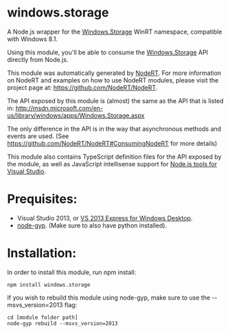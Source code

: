 windows.storage
=====

A Node.js wrapper for the <a href="http://msdn.microsoft.com/en-us/library/windows/apps/Windows.Storage.aspx" target="_blank">Windows.Storage</a> WinRT namespace, compatible with Windows 8.1.

Using this module, you'll be able to consume the <a href="http://msdn.microsoft.com/en-us/library/windows/apps/Windows.Storage.aspx" target="_blank">Windows.Storage</a> API directly from Node.js.

This module was automatically generated by <a href="https://github.com/NodeRT/NodeRT" target="_blank">NodeRT</a>. 
For more information on NodeRT and examples on how to use NodeRT modules, please visit the project page at: <a href="https://github.com/NodeRT/NodeRT" target="_blank">https://github.com/NodeRT/NodeRT</a>.

The API exposed by this module is (almost) the same as the API that is listed in: <a href="http://msdn.microsoft.com/en-us/library/windows/apps/Windows.Storage.aspx" target="_blank">http://msdn.microsoft.com/en-us/library/windows/apps/Windows.Storage.aspx</a>

The only difference in the API is in the way that asynchronous methods and events are used. (See <a href="https://github.com/NodeRT/NodeRT#ConsumingNodeRT" target="_blank">https://github.com/NodeRT/NodeRT#ConsumingNodeRT</a> for more details)

This module also contains TypeScript definition files for the API exposed by the module, as well as JavaScript intellisense support for <a href="http://nodejstools.codeplex.com/" target="_blank">Node.js tools for Visual Studio</a>.

Prequisites:
============
* Visual Studio 2013, or <a href="http://www.microsoft.com/en-gb/download/details.aspx?id=40787" target="_blank">VS 2013 Express for Windows Desktop</a>.
* <a href="https://github.com/TooTallNate/node-gyp" target="_blank">node-gyp</a>. (Make sure to also have python installed).

Installation:
=============
In order to install this module, run npm install:

```
npm install windows.storage
```

If you wish to rebuild this module using node-gyp, make sure to use the --msvs_version=2013 flag:

```
cd [module folder path]
node-gyp rebuild --msvs_version=2013
```